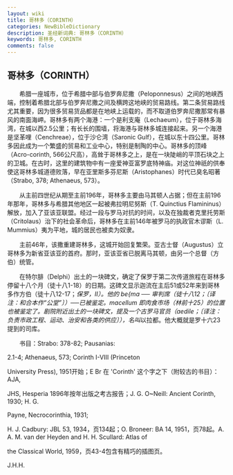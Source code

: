 ```yaml
---
layout: wiki
title: 哥林多（CORINTH）
categories: NewBibleDictionary
description: 圣经新词典: 哥林多（CORINTH）
keywords: 哥林多, CORINTH
comments: false
---
```


## 哥林多（CORINTH）

　　希腊一座城市，位于希腊中部与伯罗奔尼撒（Peloponnesus）之间的地峡西端，控制着希腊北部与伯罗奔尼撒之间及横跨这地峡的贸易路线。第二条贸易路线尤其重要，因为很多贸易货品都是在地峡上运载的，而不取道伯罗奔尼撒那常有暴风的南面海岬。哥林多有两个海港：一个是利支庵（Lechaeum），位于哥林多海湾，在城以西2.5公里；有长长的围墙，将海港与哥林多城连接起来。另一个海港是坚革哩（Cenchreae），位于沙仑湾（Saronic Gulf），在城以东十四公里。哥林多因此成为一个繁盛的贸易和工业中心，特别是制陶的中心。哥林多的顶峰（Acro-corinth, 566公尺高），高耸于哥林多之上，是在一块陡峭的平顶石块之上的卫城。在古时，这里的建筑物中有一座爱神亚富罗底特神庙。对这位神祇的供奉使这哥林多城道德败落，早在亚里斯多芬尼斯（Aristophanes）时代已臭名昭著（Strabo, 378; Athenaeus, 573）。

　　从主前四世纪从期至主前196年，哥林多主要由马其顿人占据；但在主前196年那年，哥林多与希腊其他地区一起被弗拉明尼努斯（T. Quinctius Flamininus）解放，加入了亚该亚联盟。经过一段与罗马对抗的时间，以及在独裁者克里托劳斯（Critolaus）治下的社会革命后，哥林多在主前146年被罗马的执政官木谬斯（L. Mummius）夷为平地，城的居民也被卖为奴隶。

　　主前46年，该撒重建哥林多，这城开始回复繁荣。亚古士督（Augustus）立哥林多为新省亚该亚的首府。那时，亚该亚省已脱离马其顿，由另一个总督（方伯）统管。

　　在特尔腓（Delphi）出土的一块碑文，确定了保罗于第二次传道旅程在哥林多停留十八个月（徒十八1-18）的日期。这碑文显示迦流在主后51或52年来到哥林多作方伯（徒十八12-17；*保罗，II）。他的 be{ma ── 审判席（徒十八12；〔译注：和合本作“公堂”〕）──已被鉴定。macellum 即肉食市场（林前十25）的位置也被鉴定了。剧院附近出土的一块碑文，提及一个古罗马官员（aedile；〔译注：负责市政工程、运动、治安和各类的供应〕），名叫*以拉都。他大概就是罗十六23提到的司库。

　　书目：Strabo: 378-82; Pausanias:

2.1-4; Athenaeus, 573; Corinth I-VIII (Princeton

University Press), 1951开始；E Br 在 'Corinth' 这个字之下（附较古的书目）：AJA,

JHS, Hesperia 1896年按年出版之考古报告；J. G. O~Neill: Ancient Corinth, 1930; H. G.

Payne, Necrocorinthia, 1931;

H. J. Cadbury: JBL 53, 1934，页134起；O. Broneer: BA 14, 1951，页78起。A. A. M. van der Heyden and H. H. Scullard: Atlas of

the Classical World, 1959，页43-4包含有精巧的插图页。

J.H.H.






